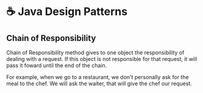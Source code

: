 # ☕ Java Design Patterns

## Chain of Responsibility

Chain of Responsibility method gives to one object the responsibility of dealing with a request. If this object is not responsible for that request, it will pass it foward until the end of the chain.

For example, when we go to a restaurant, we don't personally ask for the meal to the chef. We will ask the waiter, that will give the chef our request.